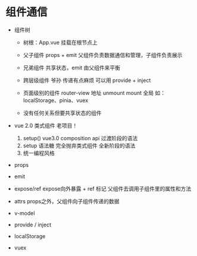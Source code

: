# 组件通信

- 组件树
    - 树根：App.vue   挂载在根节点上  

    - 父子组件  props + emit    父组件负责数据通信和管理，子组件负责展示
    - 兄弟组件  共享状态，emit 由父组件来平衡
    - 跨层级组件    爷孙    传递有点麻烦  可以用 provide + inject
    - 页面级别的组件    router-view 地址 unmount  mount     全局 如：localStorage、pinia、vuex
    - 没有任何关系但要共享状态的组件

- vue 2.0 类式组件  老项目！
    1. setup()  vue3.0 composition  api     过渡阶段的语法
    2. setup 语法糖  完全抛弃类式组件   全新阶段的语法
    3. 统一编程风格

- props
- emit
- expose/ref    expose向外暴露 + ref 标记   父组件去调用子组件里的属性和方法
- attrs  props之外，父组件向子组件传递的数据
- v-model
- provide / inject
- localStorage
- vuex
